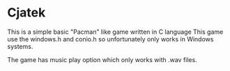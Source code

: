 # Cjatek
This is a simple basic "Pacman" like game written in C language
This game use the windows.h and conio.h so unfortunately only works in Windows systems.

The game has music play option which only works with .wav files.
